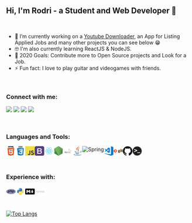 ## Hi, I'm Rodri - a Student and Web Developer 👋


<br>

- 🔭 I’m currently working on a [Youtube Downloader][dwl], an App for Listing Applied Jobs and many other projects you can see below 😁
- 🤓 I'm also currently learning ReactJS & NodeJS.
- 🥅 2020 Goals: Contribute more to Open Source projects and Look for a Job.
- ⚡ Fun fact: I love to play guitar and videogames with friends.

<br>

### Connect with me:

[<img src="https://img.shields.io/badge/-toyamarodrigo.com-474747?style=for-the-badge&logo=circle&logoColor=white" />][website]
[<img src="https://img.shields.io/badge/linkedin-%230077B5.svg?&style=for-the-badge&logo=linkedin&logoColor=white" />][linkedin]
[<img src="https://img.shields.io/badge/instagram-%23E4405F.svg?&style=for-the-badge&logo=instagram&logoColor=white" />][instagram]
[<img src="https://img.shields.io/badge/gmail-%23D14836.svg?&style=for-the-badge&logo=gmail&logoColor=white" />][mail]

<br/>

### Languages and Tools:

<img align="left" alt="HTML5" width="26px" src="https://raw.githubusercontent.com/github/explore/80688e429a7d4ef2fca1e82350fe8e3517d3494d/topics/html/html.png" />
<img align="left" alt="CSS3" width="26px" src="https://raw.githubusercontent.com/github/explore/80688e429a7d4ef2fca1e82350fe8e3517d3494d/topics/css/css.png" />
<img align="left" alt="JavaScript" width="26px" src="https://raw.githubusercontent.com/github/explore/80688e429a7d4ef2fca1e82350fe8e3517d3494d/topics/javascript/javascript.png" />
<img align="left" alt="Bootstrap" width="26px" src="https://raw.githubusercontent.com/github/explore/80688e429a7d4ef2fca1e82350fe8e3517d3494d/topics/bootstrap/bootstrap.png" />
<img align="left" alt="React" width="26px" src="https://raw.githubusercontent.com/github/explore/80688e429a7d4ef2fca1e82350fe8e3517d3494d/topics/react/react.png" />
<img align="left" alt="Node.js" width="26px" src="https://raw.githubusercontent.com/github/explore/80688e429a7d4ef2fca1e82350fe8e3517d3494d/topics/nodejs/nodejs.png" />
<img align="left" alt="MySQL" width="26px" src="https://raw.githubusercontent.com/github/explore/80688e429a7d4ef2fca1e82350fe8e3517d3494d/topics/mysql/mysql.png" />
<img align="left" alt="Java" width="26px" src="https://raw.githubusercontent.com/github/explore/80688e429a7d4ef2fca1e82350fe8e3517d3494d/topics/java/java.png" />
<img align="left" alt="Spring" src="https://img.shields.io/badge/spring%20-%236DB33F.svg?&style=for-the-badge&logo=spring&logoColor=white" />
<img align="left" alt="Visual Studio Code" width="26px" src="https://raw.githubusercontent.com/github/explore/80688e429a7d4ef2fca1e82350fe8e3517d3494d/topics/visual-studio-code/visual-studio-code.png" />
<img align="left" alt="Git" width="26px" src="https://raw.githubusercontent.com/github/explore/80688e429a7d4ef2fca1e82350fe8e3517d3494d/topics/git/git.png" />
<img align="left" alt="GitHub" width="26px" src="https://raw.githubusercontent.com/github/explore/78df643247d429f6cc873026c0622819ad797942/topics/github/github.png" />
<img align="left" alt="Terminal" width="26px" src="https://raw.githubusercontent.com/github/explore/80688e429a7d4ef2fca1e82350fe8e3517d3494d/topics/terminal/terminal.png" />

<br />
<br />
<br />

### Experience with:

<img align="left" alt="PHP" width="26px" src="https://raw.githubusercontent.com/github/explore/80688e429a7d4ef2fca1e82350fe8e3517d3494d/topics/php/php.png" />
<img align="left" alt="Python" width="26px" src="https://raw.githubusercontent.com/github/explore/80688e429a7d4ef2fca1e82350fe8e3517d3494d/topics/python/python.png" />
<img align="left" alt="Markdown" width="26px" src="https://raw.githubusercontent.com/github/explore/80688e429a7d4ef2fca1e82350fe8e3517d3494d/topics/markdown/markdown.png" />
<img align="left" alt="Express" width="26px" src="https://raw.githubusercontent.com/github/explore/80688e429a7d4ef2fca1e82350fe8e3517d3494d/topics/express/express.png" />

<br />
<br />
<br />

[![Top Langs](https://github-readme-stats.vercel.app/api/top-langs/?username=toyamarodrigo&layout=compact)](https://github.com/anuraghazra/github-readme-stats)

[website]: https://toyamarodrigo.com
[mail]: mailto:toyamarodrigo@gmail.com
[instagram]: https://instagram.com/rt.codes
[linkedin]: https://www.linkedin.com/in/rodrigo-toyama-1861b1154/
[dwl]: https://github.com/toyamarodrigo/dwlyoutube
